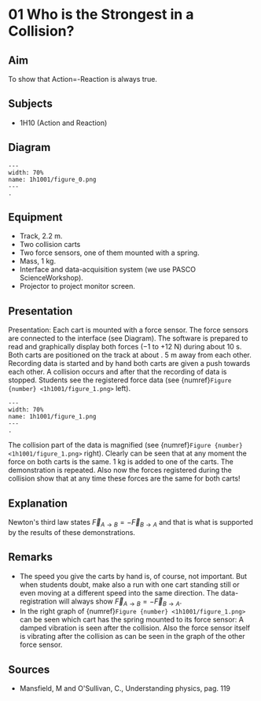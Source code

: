 # 01 Who is the Strongest in a Collision? 
 
  
## Aim   
 To show that Action=-Reaction is always true.    
  
## Subjects   
* 1H10 (Action and Reaction)   

## Diagram
   
```{figure} figures/figure_0.png  
---  
width: 70%  
name: 1h1001/figure_0.png  
---  
. 
```

## Equipment
- Track, $2.2 \mathrm{~m}$.
- Two collision carts
- Two force sensors, one of them mounted with a spring.
- Mass, $1 \mathrm{~kg}$.
- Interface and data-acquisition system (we use PASCO ScienceWorkshop).
- Projector to project monitor screen.
    
  
## Presentation   
Presentation: Each cart is mounted with a force sensor. The force sensors are connected to the interface (see Diagram). The software is prepared to read and graphically display both forces $(-1$ to $+12 \mathrm{~N})$ during about $10 \mathrm{~s}$. Both carts are positioned on the track at about . $5 \mathrm{~m}$ away from each other. Recording data is started and by hand both carts are given a push towards each other. A collision occurs and after that the recording of data is stopped. Students see the registered force data (see {numref}`Figure {number} <1h1001/figure_1.png>` left).  

```{figure} figures/figure_1.png  
---  
width: 70%  
name: 1h1001/figure_1.png  
---  
. 
```

The collision part of the data is magnified (see {numref}`Figure {number} <1h1001/figure_1.png>` right). Clearly can be seen that at any moment the force on both carts is the same. $1 \mathrm{~kg}$ is added to one of the carts. The demonstration is repeated. Also now the forces registered during the collision show that at any time these forces are the same for both carts!    
  
## Explanation   
Newton's third law states $\vec{F}_{A \rightarrow B}=-\vec{F}_{B \rightarrow A}$ and that is what is supported by the results of these demonstrations.   
  
## Remarks
- The speed you give the carts by hand is, of course, not important. But when students doubt, make also a run with one cart standing still or even moving at a different speed into the same direction. The data-registration will always show $\vec{F}_{A \rightarrow B}=-\vec{F}_{B \rightarrow A}$.
- In the right graph of {numref}`Figure {number} <1h1001/figure_1.png>` can be seen which cart has the spring mounted to its force sensor: A damped vibration is seen after the collision. Also the force sensor itself is vibrating after the collision as can be seen in the graph of the other force sensor.
   
  
## Sources
 *  Mansfield, M and O'Sullivan, C., Understanding physics, pag. 119
  
